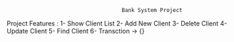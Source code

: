                                         Bank System Project         
Project Features : 
1- Show Client List
2- Add New Client 
3- Delete Client
4- Update Client
5- Find Client 
6- Transction -> {}

